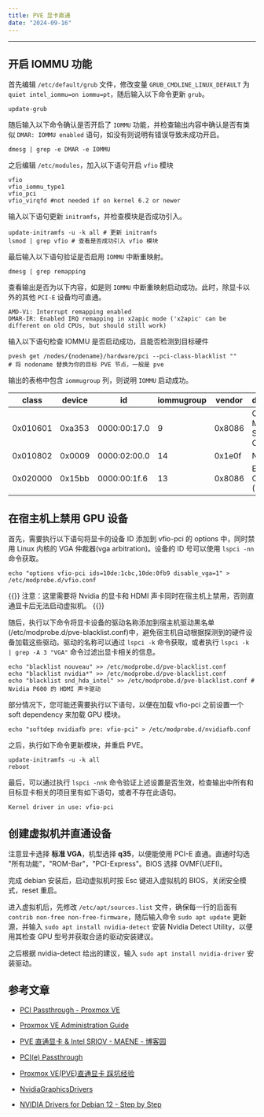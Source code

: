 ```yaml
---
title: PVE 显卡直通
date: "2024-09-16"
---
```


---

## 开启 IOMMU 功能

首先编辑 `/etc/default/grub` 文件，修改变量 `GRUB_CMDLINE_LINUX_DEFAULT` 为 `quiet intel_iommu=on iommu=pt`，随后输入以下命令更新 `grub`。

```shell
update-grub
```

随后输入以下命令确认是否开启了 `IOMMU` 功能，并检查输出内容中确认是否有类似 `DMAR: IOMMU enabled` 语句，如没有则说明有错误导致未成功开启。

```shell
dmesg | grep -e DMAR -e IOMMU
```

之后编辑 `/etc/modules`，加入以下语句开启 `vfio` 模块

```textile
vfio
vfio_iommu_type1
vfio_pci
vfio_virqfd #not needed if on kernel 6.2 or newer
```

输入以下语句更新 `initramfs`，并检查模块是否成功引入。

```shell
update-initramfs -u -k all # 更新 initramfs
lsmod | grep vfio # 查看是否成功引入 vfio 模块
```

最后输入以下语句验证是否启用 `IOMMU` 中断重映射。

```shell
dmesg | grep remapping
```

查看输出是否为以下内容，如是则 `IOMMU` 中断重映射启动成功。此时，除显卡以外的其他 `PCI-E` 设备均可直通。

```textile
AMD-Vi: Interrupt remapping enabled
DMAR-IR: Enabled IRQ remapping in x2apic mode ('x2apic' can be different on old CPUs, but should still work)
```

输入以下语句检查 IOMMU 是否启动成功，且能否检测到目标硬件

```shell
pvesh get /nodes/{nodename}/hardware/pci --pci-class-blacklist ""
# 将 nodename 替换为你的目标 PVE 节点，一般是 pve
```

输出的表格中包含 `iommugroup` 列，则说明 `IOMMU` 启动成功。

| class    | device | id           | iommugroup | vendor | device_name                                 |
| -------- | ------ | ------------ | ---------- | ------ | ------------------------------------------- |
| 0x010601 | 0xa353 | 0000:00:17.0 | 9          | 0x8086 | Cannon Lake Mobile PCH SATA AHCI Controller |
| 0x010802 | 0x0009 | 0000:02:00.0 | 14         | 0x1e0f | NVMe SSD                                    |
| 0x020000 | 0x15bb | 0000:00:1f.6 | 13         | 0x8086 | Ethernet Connection (7) I219-LM             |

## 在宿主机上禁用 GPU 设备

首先，需要执行以下语句将显卡的设备 ID 添加到 vfio-pci 的 options 中，同时禁用 Linux 内核的 VGA 仲裁器(vga arbitration)。设备的 ID 号可以使用 `lspci -nn` 命令获取。

```shell
echo "options vfio-pci ids=10de:1cbc,10de:0fb9 disable_vga=1" > /etc/modprobe.d/vfio.conf
```

{{<callout type="warning">}}
注意：这里需要将 Nvidia 的显卡和 HDMI 声卡同时在宿主机上禁用，否则直通显卡后无法启动虚拟机。
{{</callout>}}

随后，执行以下命令将显卡设备的驱动名称添加到宿主机驱动黑名单(/etc/modprobe.d/pve-blacklist.conf)中，避免宿主机自动根据探测到的硬件设备加载这些驱动。驱动的名称可以通过 `lspci -k` 命令获取，或者执行 `lspci -k | grep -A 3 "VGA"` 命令过滤出显卡相关的信息。

```shell
echo "blacklist nouveau" >> /etc/modprobe.d/pve-blacklist.conf
echo "blacklist nvidia*" >> /etc/modprobe.d/pve-blacklist.conf
echo "blacklist snd_hda_intel" >> /etc/modprobe.d/pve-blacklist.conf # Nvidia P600 的 HDMI 声卡驱动
```

部分情况下，您可能还需要执行以下语句，以便在加载 vfio-pci 之前设置一个 soft dependency 来加载 GPU 模块。

```shell
echo "softdep nvidiafb pre: vfio-pci" > /etc/modprobe.d/nvidiafb.conf
```

之后，执行如下命令更新模块，并重启 PVE。

```shell
update-initramfs -u -k all
reboot
```

最后，可以通过执行 `lspci -nnk` 命令验证上述设置是否生效，检查输出中所有和目标显卡相关的项目里有如下语句，或者不存在此语句。

```
Kernel driver in use: vfio-pci
```

## 创建虚拟机并直通设备

注意显卡选择 **标准 VGA**，机型选择 **q35**，以便能使用 PCI-E 直通。直通时勾选 "所有功能"，"ROM-Bar"，"PCI-Express"。BIOS 选择 OVMF(UEFI)。

完成 debian 安装后，启动虚拟机时按 Esc 键进入虚拟机的 BIOS，关闭安全模式，reset 重启。

进入虚拟机后，先修改 `/etc/apt/sources.list` 文件，确保每一行的后面有 `contrib non-free non-free-firmware`，随后输入命令 `sudo apt update` 更新源，并输入 `sudo apt install nvidia-detect` 安装 Nvidia Detect Utility，以便用其检查 GPU 型号并获取合适的驱动安装建议。

之后根据 nvidia-detect 给出的建议，输入 `sudo apt install nvidia-driver` 安装驱动。

## 参考文章

- [PCI Passthrough - Proxmox VE](https://pve.proxmox.com/wiki/PCI_Passthrough)

- [Proxmox VE Administration Guide](https://pve.proxmox.com/pve-docs/pve-admin-guide.html#qm_pci_passthrough)

- [PVE 直通显卡 & Intel SRIOV - MAENE - 博客园](https://www.cnblogs.com/MAENESA/p/18005241)

- [PCI(e) Passthrough](<https://pve.proxmox.com/wiki/PCI(e)_Passthrough>)

- [Proxmox VE(PVE)直通显卡 踩坑经验](https://qiedd.com/669.html)

- [NvidiaGraphicsDrivers](https://wiki.debian.org/NvidiaGraphicsDrivers)

- [NVIDIA Drivers for Debian 12 - Step by Step](https://www.reddit.com/r/linux4noobs/comments/18n34c3/nvidia_drivers_for_debian_12_step_by_step/)
